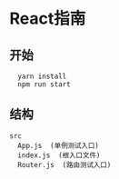 # React指南

## 开始

  ```javescript
    yarn install
    npm run start
  ```

## 结构

    src
      App.js  (单例测试入口)
      index.js  (根入口文件)
      Router.js  (路由测试入口)